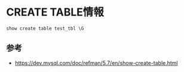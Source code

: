 ﻿# CREATE TABLE情報

```clike
show create table test_tbl \G
```

## 参考

- https://dev.mysql.com/doc/refman/5.7/en/show-create-table.html
